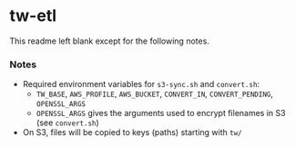 
# tw-etl

This readme left blank except for the following notes.

### Notes

* Required environment variables for `s3-sync.sh` and `convert.sh`:
  * `TW_BASE`, `AWS_PROFILE`, `AWS_BUCKET`, `CONVERT_IN`, `CONVERT_PENDING`, `OPENSSL_ARGS`
  * `OPENSSL_ARGS` gives the arguments used to encrypt filenames in S3 (see `convert.sh`)
* On S3, files will be copied to keys (paths) starting with `tw/`
